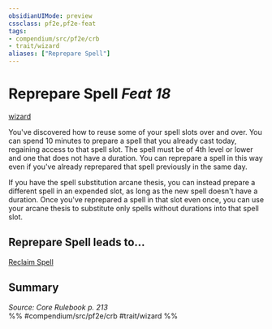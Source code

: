 ```yaml
---
obsidianUIMode: preview
cssclass: pf2e,pf2e-feat
tags:
- compendium/src/pf2e/crb
- trait/wizard
aliases: ["Reprepare Spell"]
---
```

# Reprepare Spell  *Feat 18*  
[wizard](/rules/traits/wizard.md)  


You've discovered how to reuse some of your spell slots over and over. You can spend 10 minutes to prepare a spell that you already cast today, regaining access to that spell slot. The spell must be of 4th level or lower and one that does not have a duration. You can reprepare a spell in this way even if you've already reprepared that spell previously in the same day.

If you have the spell substitution arcane thesis, you can instead prepare a different spell in an expended slot, as long as the new spell doesn't have a duration. Once you've reprepared a spell in that slot even once, you can use your arcane thesis to substitute only spells without durations into that spell slot.

## Reprepare Spell leads to...

[Reclaim Spell](/compendium/feats/reclaim-spell-ec6.md)

## Summary

*Source: Core Rulebook p. 213*  
%% #compendium/src/pf2e/crb #trait/wizard %%